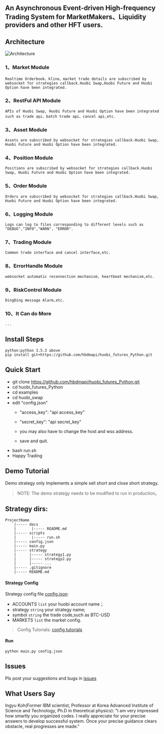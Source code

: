 

## An Asynchronous Event-driven High-frequency Trading System for MarketMakers、Liquidity providers and other HFT users.
## Architecture

![Architecture](https://raw.githubusercontent.com/hbdmapi/hbdm_Python/master/docs/framework.png)

   ### 1、Market Module
    Realtime Orderbook、kline、market trade details are subscribed by websocket for strategies callback.Huobi Swap,Huobi Future and Huobi Option have been integrated.
   ### 2、RestFul API Module
    APIs of Huobi Swap, Huobi Future and Huobi Option have been integrated such as trade api、batch trade api、cancel api,etc. 
   ### 3、Asset Module
    Assets are subscribed by websocket for strategies callback.Huobi Swap, Huobi Future and Huobi Option have been integrated.
   ### 4、Position Module
    Positions are subscribed by websocket for strategies callback.Huobi Swap, Huobi Future and Huobi Option have been integrated.
   ### 5、Order Module
    Orders are subscribed by websocket for strategies callback.Huobi Swap, Huobi Future and Huobi Option have been integrated.
   ### 6、Logging Module
    Logs can log to files corresponding to different levels such as "DEBUG","INFO","WARN", "ERROR".
   ### 7、Trading Module
    Common trade interface and cancel interface,etc.
   ### 8、ErrorHandle Module
    websocket automatic reconnection mechanism, heartbeat mechanism,etc. 
   ### 9、RiskControl Module
    DingDing message Alarm,etc.
   ### 10、It Can do More
    ...
    
## Install Steps
    python:python 3.5.3 above
    pip install git+https://github.com/hbdmapi/huobi_futures_Python.git

## Quick Start
   - git clone https://github.com/hbdmapi/huobi_futures_Python.git
   - cd huobi_futures_Python 
   - cd examples
   - cd huobi_swap
   - edit "config.json"
     - "access_key": "api access_key"
     - "secret_key": "api secret_key"
     - you may also have to change the host and wss address.
        
     - save and quit.
   - bash run.sh
   - Happy Trading

## Demo Tutorial
Demo strategy only implements a simple sell short and close short strategy.

> NOTE: The demo strategy needs to be modified to run in production。


## Strategy dirs:
```text
ProjectName
    |----- docs
    |       |----- README.md
    |----- scripts
    |       |----- run.sh
    |----- config.json
    |----- main.py
    |----- strategy
    |      |----- strategy1.py
    |      |----- strategy2.py
    |      |----- ...
    |----- .gitignore
    |----- README.md
```

#### Strategy Config

Strategy config file [config.json](config.json):

- ACCOUNTS `list` your huobi account name；
- strategy `string` your strategy name;
- symbol `string` the trade code,such as BTC-USD
- MARKETS `list` the market config.

> Config Tutorials: [config tutorials](/docs/config/README.md)


#### Run

```text
python main.py config.json
```

## Issues

Pls post your suggestions and bugs in [issues](https://github.com/hbdmapi/huobi_futures_Python/issues)

## What Users Say

Ingyu Koh(Former IBM scientist, Professor at Korea Advanced Institute of Science and Technology, Ph.D in theoretical physics): "I am very impressed how smartly you organized codes.  I really appreciate for your precise answers to develop successful system. Once your precise guidance clears obstacle, real progresses are made."

